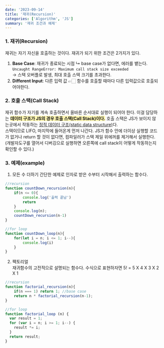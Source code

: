 ```yaml
---
date: '2023-09-14'
title: '재귀(Recursion)'
categories: ['Algorithm', 'JS']
summary: '재귀 조건과 예제'
---
```


### 1. 재귀(Recursion)

재귀는 자기 자신을 호출하는 것이다. 재귀가 되기 위한 조건은 2가지가 있다. <br/>

1. <b>Base Case</b>: 재귀가 종료되는 시점
   ↳ base case가 없다면, 에러를 뱉는다. <br/>
   `Uncaught RangeError: Maximum call stack size exceeded` <br/> → 스택 오버플로 발생, 최대 호출 스택 크기를 초과한다.
2. <b>Different Input</b>: 다른 입력 값 👉🏻 함수를 호출할 때마다 다른 입력값으로 호출되어야한다.

### 2. 호출 스택(Call Stack)

재귀 함수가 자기를 계속 호출하면서 올바른 순서대로 실행이 되어야 한다. 이걸 담당하는 <span style='background-color: #fff5b1; font-weight: 700'> 데이터 구조가 JS의 경우 호출 스택(Call Stack)이다.</span> 호출 스택은 JS가 보이지 않는곳에서 작동하는 <u>정적 데이터 구조(static data structure)</u>다. <br/>스택이므로 LIFO, 마지막에 들어온게 먼저 나간다. JS가 함수 안에 더이상 실행할 코드가 없거나 return 할 것이 없다면, 컴파일러가 스택 제일 위에꺼를 제거해서 실행한다. (개발자도구를 열어서 디버깅으로 실행하면 오른쪽에 call stack이 어떻게 작동하는지 확인할 수 있다.)

### 3. 예제(example)

1. 모든 수 더하기
   간단한 예제로 인자로 받은 수부터 시작해서 출력하는 함수다.

```javaScript
//recursion
function countDown_recursion(n){
    if(n <= 0){
        console.log('출력 끝남')
        return
    }
    console.log(n);
    countDown_recursion(n-1)
}

//for loop
function countDown_loop(n){
    for(let i = n; i <= 1; i--){
        console.log(i)
    }
}
```

2. 팩토리얼 <br/>
   재귀함수의 고전적으로 설명되는 함수다. 수식으로 표현하자면 5! = 5 X 4 X 3 X 2 X 1

```javaScript
//recursion
function factorial_recursion(n){
    if(n === 1) return 1; //base case
    return n * factorial_recursion(n-1);
}

//for loop
function factorial_loop (n) {
  var result = 1;
  for (var i = n; i >= 1; i--) {
    result *= i;
  }
  return result;
}

```
